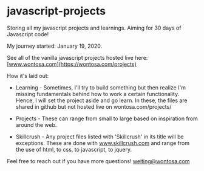 # javascript-projects
Storing all my javascript projects and learnings. Aiming for 30 days of Javascript code! 

My journey started: January 19, 2020.

See all of the vanilla javascript projects hosted live here: [www.wontosa.com](https://wontosa.com/projects)

How it's laid out:
* Learning - Sometimes, I'll try to build something but then realize I'm missing fundamentals behind how to work a certain functionality. Hence, I will set the project aside and go learn. In these, the files are shared in github but not hosted live on wontosa.com/projects/

* Projects - These can range from small to large based on inspiration from around the web. 

* Skillcrush - Any project files listed with 'Skillcrush' in its title will be exceptions. These are done with www.skillcrush.com and range from the use of html, to css, to javascript, to jquery.

Feel free to reach out if you have more questions! 
weiting@wontosa.com
